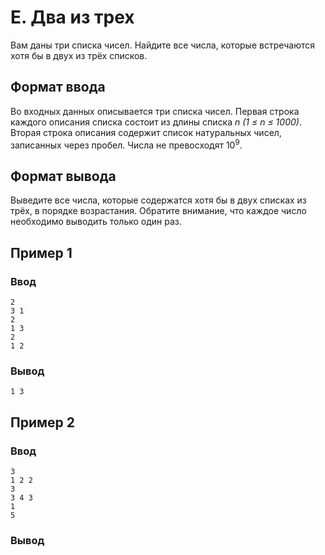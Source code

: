# E. Два из трех

Вам даны три списка чисел. Найдите все числа, которые встречаются хотя бы в двух из трёх списков.

## Формат ввода

Во входных данных описывается три списка чисел. Первая строка каждого описания списка состоит из длины списка _n (1 ≤
n ≤ 1000)_. Вторая строка описания содержит список натуральных чисел, записанных через пробел. Числа не превосходят
10<sup>9</sup>.

## Формат вывода

Выведите все числа, которые содержатся хотя бы в двух списках из трёх, в порядке возрастания. Обратите внимание, что
каждое число необходимо выводить только один раз.

## Пример 1

### Ввод

    2
    3 1
    2
    1 3
    2
    1 2

### Вывод

    1 3

## Пример 2

### Ввод

    3
    1 2 2
    3
    3 4 3
    1
    5

### Вывод

    
